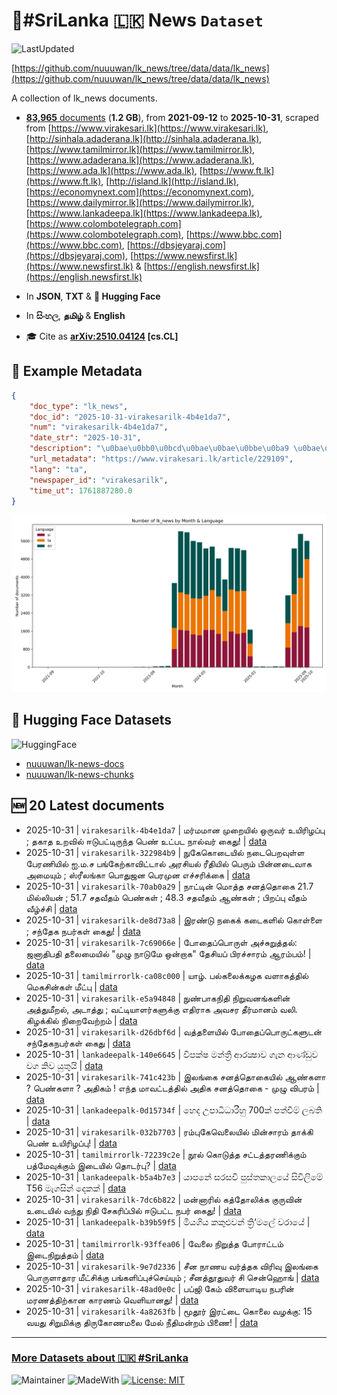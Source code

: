 # 📄#SriLanka 🇱🇰 News `Dataset`

![LastUpdated](https://img.shields.io/badge/last_updated-2025--10--31_10:48:07-green)

[https://github.com/nuuuwan/lk_news/tree/data/data/lk_news](https://github.com/nuuuwan/lk_news/tree/data/data/lk_news)

A collection of lk_news documents.

- [**83,965** documents](https://github.com/nuuuwan/lk_news/tree/data/data/lk_news) (**1.2 GB**), from **2021-09-12** to **2025-10-31**, scraped from [https://www.virakesari.lk](https://www.virakesari.lk), [http://sinhala.adaderana.lk](http://sinhala.adaderana.lk), [https://www.tamilmirror.lk](https://www.tamilmirror.lk), [https://www.adaderana.lk](https://www.adaderana.lk), [https://www.ada.lk](https://www.ada.lk), [https://www.ft.lk](https://www.ft.lk), [http://island.lk](http://island.lk), [https://economynext.com](https://economynext.com), [https://www.dailymirror.lk](https://www.dailymirror.lk), [https://www.lankadeepa.lk](https://www.lankadeepa.lk), [https://www.colombotelegraph.com](https://www.colombotelegraph.com), [https://www.bbc.com](https://www.bbc.com), [https://dbsjeyaraj.com](https://dbsjeyaraj.com), [https://www.newsfirst.lk](https://www.newsfirst.lk) & [https://english.newsfirst.lk](https://english.newsfirst.lk)

- In **JSON**, **TXT** & **🤗 Hugging Face**

- In **සිංහල**, **தமிழ்** & **English**

- 🎓 Cite as **[arXiv:2510.04124](https://arxiv.org/abs/2510.04124) [cs.CL]**

## 📝 Example Metadata

```json
{
    "doc_type": "lk_news",
    "doc_id": "2025-10-31-virakesarilk-4b4e1da7",
    "num": "virakesarilk-4b4e1da7",
    "date_str": "2025-10-31",
    "description": "\u0bae\u0bb0\u0bcd\u0bae\u0bae\u0bbe\u0ba9 \u0bae\u0bc1\u0bb1\u0bc8\u0baf\u0bbf\u0bb2\u0bcd \u0b92\u0bb0\u0bc1\u0bb5\u0bb0\u0bcd \u0b89\u0baf\u0bbf\u0bb0\u0bbf\u0bb4\u0baa\u0bcd\u0baa\u0bc1 ; \u0ba4\u0b95\u0bbe\u0ba4 \u0b89\u0bb1\u0bb5\u0bbf\u0bb2\u0bcd \u0b88\u0b9f\u0bc1\u0baa\u0b9f\u0bcd\u0b9f\u0bbf\u0bb0\u0bc1\u0ba8\u0bcd\u0ba4 \u0baa\u0bc6\u0ba3\u0bcd \u0b89\u0b9f\u0bcd\u0baa\u0b9f \u0ba8\u0bbe\u0bb2\u0bcd\u0bb5\u0bb0\u0bcd \u0b95\u0bc8\u0ba4\u0bc1!",
    "url_metadata": "https://www.virakesari.lk/article/229109",
    "lang": "ta",
    "newspaper_id": "virakesarilk",
    "time_ut": 1761887280.0
}
```

![Chart](https://raw.githubusercontent.com/nuuuwan/lk_news/refs/heads/data/data/lk_news/docs_by_month_and_lang.png)

## 🤗 Hugging Face Datasets

![HuggingFace](https://img.shields.io/badge/-HuggingFace-FDEE21?style=for-the-badge&logo=HuggingFace)

- [nuuuwan/lk-news-docs](https://huggingface.co/datasets/nuuuwan/lk-news-docs)
- [nuuuwan/lk-news-chunks](https://huggingface.co/datasets/nuuuwan/lk-news-chunks)

## 🆕 20 Latest documents

- 2025-10-31 | `virakesarilk-4b4e1da7` | மர்மமான முறையில் ஒருவர் உயிரிழப்பு ; தகாத உறவில் ஈடுபட்டிருந்த பெண் உட்பட நால்வர் கைது! | [data](https://github.com/nuuuwan/lk_news/tree/data/data/lk_news/2020s/2025/2025-10-31-virakesarilk-4b4e1da7)
- 2025-10-31 | `virakesarilk-322984b9` | நுகேகொடையில் நடைபெறவுள்ள பேரணியில் ஐ.ம.ச பங்கேற்காவிட்டால் அரசியல் ரீதியில் பெரும் பின்னடைவாக அமையும் ;  ஸ்ரீலங்கா பொதுஜன பெரமுன எச்சரிக்கை | [data](https://github.com/nuuuwan/lk_news/tree/data/data/lk_news/2020s/2025/2025-10-31-virakesarilk-322984b9)
- 2025-10-31 | `virakesarilk-70ab0a29` | நாட்டின் மொத்த சனத்தொகை 21.7 மில்லியன் ; 51.7 சதவீதம் பெண்கள் ; 48.3 சதவீதம் ஆண்கள் ; பிறப்பு வீதம் வீழ்ச்சி | [data](https://github.com/nuuuwan/lk_news/tree/data/data/lk_news/2020s/2025/2025-10-31-virakesarilk-70ab0a29)
- 2025-10-31 | `virakesarilk-de8d73a8` | இரண்டு நகைக் கடைகளில் கொள்ளை ; சந்தேக நபர்கள் கைது! | [data](https://github.com/nuuuwan/lk_news/tree/data/data/lk_news/2020s/2025/2025-10-31-virakesarilk-de8d73a8)
- 2025-10-31 | `virakesarilk-7c69066e` | போதைப்பொருள் அச்சுறுத்தல்: ஜனாதிபதி தலைமையில் "முழு நாடுமே ஒன்றாக" தேசியப் பிரச்சாரம் ஆரம்பம்! | [data](https://github.com/nuuuwan/lk_news/tree/data/data/lk_news/2020s/2025/2025-10-31-virakesarilk-7c69066e)
- 2025-10-31 | `tamilmirrorlk-ca08c000` | யாழ். பல்கலைக்கழக வளாகத்தில் மெகசின்கள் மீட்பு | [data](https://github.com/nuuuwan/lk_news/tree/data/data/lk_news/2020s/2025/2025-10-31-tamilmirrorlk-ca08c000)
- 2025-10-31 | `virakesarilk-e5a94848` | நுண்பாகநிதி நிறுவனங்களின் அத்துமீறல், அடாத்து ; வட்டியாளர்களுக்கு எதிராக அவசர தீர்மானம் வலி. கிழக்கில் நிறைவேற்றம் | [data](https://github.com/nuuuwan/lk_news/tree/data/data/lk_news/2020s/2025/2025-10-31-virakesarilk-e5a94848)
- 2025-10-31 | `virakesarilk-d26dbf6d` | வத்தளையில் போதைப்பொருட்களுடன் சந்தேகநபர்கள் கைது | [data](https://github.com/nuuuwan/lk_news/tree/data/data/lk_news/2020s/2025/2025-10-31-virakesarilk-d26dbf6d)
- 2025-10-31 | `lankadeepalk-140e6645` | විපක්ෂ මන්ත්‍රී ආරක්‍ෂාව ගැන ආණ්ඩුව වග කිව යුතුයි | [data](https://github.com/nuuuwan/lk_news/tree/data/data/lk_news/2020s/2025/2025-10-31-lankadeepalk-140e6645)
- 2025-10-31 | `virakesarilk-741c423b` | இலங்கை சனத்தொகையில் ஆண்களா ? பெண்களா ? அதிகம் ! எந்த மாவட்டத்தில் அதிக சனத்தொகை - முழு விபரம் | [data](https://github.com/nuuuwan/lk_news/tree/data/data/lk_news/2020s/2025/2025-10-31-virakesarilk-741c423b)
- 2025-10-31 | `lankadeepalk-0d15734f` | හෙද උපාධිධාරීහු 700ක් පත්වීම් ලබති | [data](https://github.com/nuuuwan/lk_news/tree/data/data/lk_news/2020s/2025/2025-10-31-lankadeepalk-0d15734f)
- 2025-10-31 | `virakesarilk-032b7703` | ரம்புகேவெலையில் மின்சாரம் தாக்கி பெண் உயிரிழப்பு! | [data](https://github.com/nuuuwan/lk_news/tree/data/data/lk_news/2020s/2025/2025-10-31-virakesarilk-032b7703)
- 2025-10-31 | `tamilmirrorlk-72239c2e` | நூல் கொடுத்த சட்டத்தரணிக்கும் பத்மேவுக்கும் இடையில் தொடர்பு? | [data](https://github.com/nuuuwan/lk_news/tree/data/data/lk_news/2020s/2025/2025-10-31-tamilmirrorlk-72239c2e)
- 2025-10-31 | `lankadeepalk-b5a4b7e3` | යාපනේ සරසවි පුස්තකාලයේ  සිවිලිමේ T56 මැගසින් දෙකක් | [data](https://github.com/nuuuwan/lk_news/tree/data/data/lk_news/2020s/2025/2025-10-31-lankadeepalk-b5a4b7e3)
- 2025-10-31 | `virakesarilk-7dc6b822` | மன்னாரில் கத்தோலிக்க குருவின் உடையில் வந்து நிதி சேகரிப்பில் ஈடுபட்ட நபர் கைது! | [data](https://github.com/nuuuwan/lk_news/tree/data/data/lk_news/2020s/2025/2025-10-31-virakesarilk-7dc6b822)
- 2025-10-31 | `lankadeepalk-b39b59f5` | මියගිය කකුළුවන් ත්‍රි‘මලේ වරායේ | [data](https://github.com/nuuuwan/lk_news/tree/data/data/lk_news/2020s/2025/2025-10-31-lankadeepalk-b39b59f5)
- 2025-10-31 | `tamilmirrorlk-93ffea06` | வேலை நிறுத்த போராட்டம் இடைநிறுத்தம் | [data](https://github.com/nuuuwan/lk_news/tree/data/data/lk_news/2020s/2025/2025-10-31-tamilmirrorlk-93ffea06)
- 2025-10-31 | `virakesarilk-9e7d2336` | சீன நாணய வர்த்தக விரிவு இலங்கை பொருளாதார மீட்சிக்கு பங்களிப்புச்செய்யும் ;  சீனத்தூதுவர் சி சென்ஹொங் | [data](https://github.com/nuuuwan/lk_news/tree/data/data/lk_news/2020s/2025/2025-10-31-virakesarilk-9e7d2336)
- 2025-10-31 | `virakesarilk-48ad0e0c` | பப்ஜி கேம் விளையாடிய நபரின் மரணத்திற்கான காரணம் வெளியானது! | [data](https://github.com/nuuuwan/lk_news/tree/data/data/lk_news/2020s/2025/2025-10-31-virakesarilk-48ad0e0c)
- 2025-10-31 | `virakesarilk-4a8263fb` | மூதூர் இரட்டை கொலை வழக்கு: 15 வயது சிறுமிக்கு திருகோணமலை மேல் நீதிமன்றம் பிணை! | [data](https://github.com/nuuuwan/lk_news/tree/data/data/lk_news/2020s/2025/2025-10-31-virakesarilk-4a8263fb)

---

### [More Datasets about 🇱🇰 #SriLanka](https://github.com/nuuuwan/lk_datasets)

![Maintainer](https://img.shields.io/badge/maintainer-nuuuwan-red)
![MadeWith](https://img.shields.io/badge/made_with-python-blue)
[![License: MIT](https://img.shields.io/badge/License-MIT-yellow.svg)](https://opensource.org/licenses/MIT)
